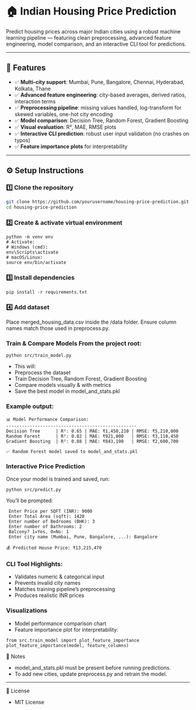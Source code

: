 # 🏠 Indian Housing Price Prediction

Predict housing prices across major Indian cities using a robust machine learning pipeline — featuring clean preprocessing, advanced feature engineering, model comparison, and an interactive CLI tool for predictions.

---

## 🚀 Features
- ✅ **Multi-city support**: Mumbai, Pune, Bangalore, Chennai, Hyderabad, Kolkata, Thane
- ✅ **Advanced feature engineering**: city-based averages, derived ratios, interaction terms
- ✅ **Preprocessing pipeline**: missing values handled, log-transform for skewed variables, one-hot city encoding
- ✅ **Model comparison**: Decision Tree, Random Forest, Gradient Boosting
- ✅ **Visual evaluation**: R², MAE, RMSE plots
- ✅ **Interactive CLI prediction**: robust user input validation (no crashes on typos)
- ✅ **Feature importance plots** for interpretability


---
## ⚙️ Setup Instructions

### 1️⃣ Clone the repository
```bash
git clone https://github.com/yourusername/housing-price-prediction.git
cd housing-price-prediction
```
### 2️⃣ Create & activate virtual environment
```
python -m venv env
# Activate:
# Windows (cmd):
env\Scripts\activate
# macOS/Linux:
source env/bin/activate
```

### 3️⃣ Install dependencies
```
pip install -r requirements.txt
```

### 4️⃣ Add dataset
Place merged_housing_data.csv inside the /data folder.
Ensure column names match those used in preprocess.py.

### Train & Compare Models From the project root:
```
python src/train_model.py
```
- This will:
- Preprocess the dataset
- Train Decision Tree, Random Forest, Gradient Boosting
- Compare models visually & with metrics
- Save the best model in model_and_stats.pkl

### Example output:
```
📊 Model Performance Comparison:
--------------------------------------------------
Decision Tree      | R²: 0.65 | MAE: ₹1,450,210 | RMSE: ₹5,210,000
Random Forest      | R²: 0.82 | MAE: ₹921,800   | RMSE: ₹3,110,450
Gradient Boosting  | R²: 0.88 | MAE: ₹843,190   | RMSE: ₹2,600,700

✅ Random Forest model saved to model_and_stats.pkl
```

### Interactive Price Prediction
Once your model is trained and saved, run:
```
python src/predict.py
```

You’ll be prompted:
```
 Enter Price per SQFT (INR): 9000
 Enter Total Area (sqft): 1420
 Enter number of Bedrooms (BHK): 3
 Enter number of Bathrooms: 2
 Balcony? 1=Yes, 0=No: 1
 Enter city name (Mumbai, Pune, Bangalore, ...): Bangalore

💰 Predicted House Price: ₹13,215,470
```
### CLI Tool Highlights:
- Validates numeric & categorical input
- Prevents invalid city names
- Matches training pipeline’s preprocessing
- Produces realistic INR prices

### Visualizations
- Model performance comparison chart
- Feature importance plot for interpretability:
```
from src.train_model import plot_feature_importance
plot_feature_importance(model, feature_columns)
```
📝 Notes
- model_and_stats.pkl must be present before running predictions.
- To add new cities, update preprocess.py and retrain the model.


---
📄 License
- MIT License

